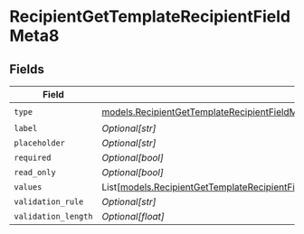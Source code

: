# RecipientGetTemplateRecipientFieldMeta8


## Fields

| Field                                                                                                                                                                                                                                        | Type                                                                                                                                                                                                                                         | Required                                                                                                                                                                                                                                     | Description                                                                                                                                                                                                                                  |
| -------------------------------------------------------------------------------------------------------------------------------------------------------------------------------------------------------------------------------------------- | -------------------------------------------------------------------------------------------------------------------------------------------------------------------------------------------------------------------------------------------- | -------------------------------------------------------------------------------------------------------------------------------------------------------------------------------------------------------------------------------------------- | -------------------------------------------------------------------------------------------------------------------------------------------------------------------------------------------------------------------------------------------- |
| `type`                                                                                                                                                                                                                                       | [models.RecipientGetTemplateRecipientFieldMetaTemplatesRecipientsResponse200ApplicationJSONResponseBodyFields8Type](../models/recipientgettemplaterecipientfieldmetatemplatesrecipientsresponse200applicationjsonresponsebodyfields8type.md) | :heavy_check_mark:                                                                                                                                                                                                                           | N/A                                                                                                                                                                                                                                          |
| `label`                                                                                                                                                                                                                                      | *Optional[str]*                                                                                                                                                                                                                              | :heavy_minus_sign:                                                                                                                                                                                                                           | N/A                                                                                                                                                                                                                                          |
| `placeholder`                                                                                                                                                                                                                                | *Optional[str]*                                                                                                                                                                                                                              | :heavy_minus_sign:                                                                                                                                                                                                                           | N/A                                                                                                                                                                                                                                          |
| `required`                                                                                                                                                                                                                                   | *Optional[bool]*                                                                                                                                                                                                                             | :heavy_minus_sign:                                                                                                                                                                                                                           | N/A                                                                                                                                                                                                                                          |
| `read_only`                                                                                                                                                                                                                                  | *Optional[bool]*                                                                                                                                                                                                                             | :heavy_minus_sign:                                                                                                                                                                                                                           | N/A                                                                                                                                                                                                                                          |
| `values`                                                                                                                                                                                                                                     | List[[models.RecipientGetTemplateRecipientFieldMetaTemplatesRecipientsValues](../models/recipientgettemplaterecipientfieldmetatemplatesrecipientsvalues.md)]                                                                                 | :heavy_minus_sign:                                                                                                                                                                                                                           | N/A                                                                                                                                                                                                                                          |
| `validation_rule`                                                                                                                                                                                                                            | *Optional[str]*                                                                                                                                                                                                                              | :heavy_minus_sign:                                                                                                                                                                                                                           | N/A                                                                                                                                                                                                                                          |
| `validation_length`                                                                                                                                                                                                                          | *Optional[float]*                                                                                                                                                                                                                            | :heavy_minus_sign:                                                                                                                                                                                                                           | N/A                                                                                                                                                                                                                                          |